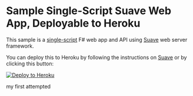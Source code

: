 # Sample Single-Script Suave Web App, Deployable to Heroku 

This sample is a [single-script](app.fsx) F# web app and API using [Suave](http://suave.io) web server framework.

You can deploy this to Heroku by following the instructions on [Suave](http://suave.io) or by clicking this button:

[![Deploy to Heroku](https://www.herokucdn.com/deploy/button.png)](https://heroku.com/deploy)

my first attempted


